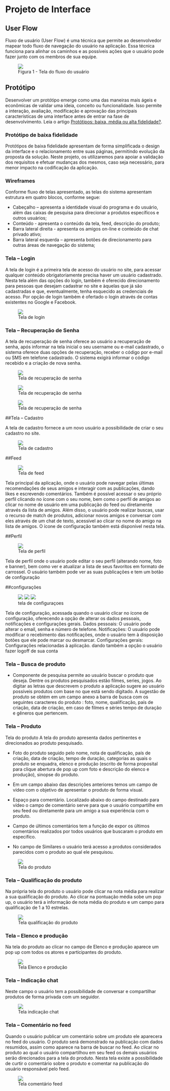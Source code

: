 
# Projeto de Interface

## User Flow

Fluxo de usuário (User Flow) é uma técnica que permite ao desenvolvedor mapear todo fluxo de navegação do usuário na aplicação. Essa técnica funciona para alinhar os caminhos e as possíveis ações que o usuário pode fazer junto com os membros de sua equipe.

<figure> 
  <img src="https://github.com/heniofontes/fluxoUsuario/blob/main/Fluxo_Usuario.png">
    <figcaption>Figura 1 - Tela do fluxo do usuário </figcaption>
</figure> 

## Protótipo

Desenvolver um protótipo emerge como uma das maneiras mais ágeis e econômicas de validar uma ideia, conceito ou funcionalidade. Isso permite a interação, avaliação, modificação e aprovação das principais características de uma interface antes de entrar na fase de desenvolvimento. Leia o artigo [Protótipos: baixa, média ou alta fidelidade?](https://medium.com/ladies-that-ux-br/prot%C3%B3tipos-baixa-m%C3%A9dia-ou-alta-fidelidade-71d897559135).

### Protótipo de baixa fidelidade

Protótipos de baixa fidelidade apresentam de forma simplificada o design da interface e o relacionamento entre suas páginas, permitindo evolução da proposta da solução. Neste projeto, os utilizaremos para apoiar a validação dos requisitos e efetuar mudanças dos mesmos, caso seja necessário, para menor impacto na codificação da aplicação.

### Wireframes


Conforme fluxo de telas apresentado, as telas do sistema apresentam estrutura em quatro blocos, conforme segue: 

- Cabeçalho – apresenta a identidade visual do programa e do usuário, além das caixas de pesquisa para direcionar a produtos específicos e outros usuários;
- Conteúdo - apresenta o conteúdo da tela, feed, descrição do produto;
- Barra lateral direita - apresenta os amigos on-line e conteúdo de chat privado ativo;
- Barra lateral esquerda – apresenta botões de direcionamento para outras áreas de navegação do sistema;

### Tela – Login 

A tela de login é a primeira tela de acesso do usuário no site, para acessar qualquer conteúdo obrigatoriamente precisa haver um usuário cadastrado. Nesta tela além das opções do login, também é oferecido direcionamento para pessoas que desejam cadastrar no site e àquelas que já são cadastradas e que, eventualmente, tenha esquecido as credenciais de acesso. 
Por opção de login também é ofertado o login através de contas existentes no Google e Facebook.  

<figure> 
  <img src="https://github.com/heniofontes/wireframesHenio/blob/main/T001.1-login.png">
    <figcaption> Tela de login </figcaption>
</figure> 



### Tela – Recuperação de Senha 

A tela de recuperação de senha oferece ao usuário a recuperação de senha, após informar na tela inicial o seu username ou e-mail cadastrado, o sistema oferece duas opções de recuperação, receber o código por e-mail ou SMS em telefone cadastrado. O sistema exigirá informar o código recebido e a criação de nova senha. 

<figure> 
  <img src="https://github.com/heniofontes/wireframesHenio/blob/main/T002.1-recuperacaoSenha.png">
    <figcaption> Tela de recuperação de senha </figcaption>
</figure> 

<figure> 
  <img src="https://github.com/heniofontes/wireframesHenio/blob/main/T002.2-recuperacaoSenha.png">
    <figcaption> Tela de recuperação de senha </figcaption>
</figure> 

<figure> 
  <img src="https://github.com/heniofontes/wireframesHenio/blob/main/T002.3-recuperacaoSenha.png">
    <figcaption> Tela de recuperação de senha </figcaption>
</figure> 


##Tela – Cadastro  

A tela de cadastro  fornece a um novo usuário a possibilidade de criar o seu cadastro no site. 


<figure> 
  <img src="https://github.com/heniofontes/wireframesHenio/blob/main/T003.1-cadastro.png">
    <figcaption> Tela de cadastro </figcaption>
</figure> 

##Feed
<figure> 
  <img src="https://i.imgur.com/KzfX7aN.png">
    <figcaption> Tela de feed </figcaption>
</figure> 
Tela principal da aplicação, onde o usuário pode navegar pelas últimas recomendações de seus amigos e interagir com as publicações, dando likes e escrevendo comentários. Também é possível acessar o seu próprio perfil clicando no ícone com o seu nome, bem como o perfil de amigos ao clicar no nome de usuário em uma publicação do feed ou diretamente através da lista de amigos. Além disso, o usuário pode realizar buscas, usar o recurso de match de produtos, adicionar novos amigos e conversar com eles através de um chat de texto, acessível ao clicar no nome do amigo na lista de amigos. O ícone de configuração também está disponível nesta tela.

##Perfil
<figure> 
  <img src="https://i.imgur.com/RcBDUjW.png">
    <figcaption> Tela de perfil </figcaption>
</figure> 
Tela de perfil onde o usuário pode editar o seu perfil (alterando nome, foto e banner), bem como ver e atualizar a lista de seus favoritos em formato de carrossel. O usuário também pode ver as suas publicações e tem um botão de configuração

##configurações
<figure> 
  <img src="https://i.imgur.com/r283XfC.png">
  <img src="https://i.imgur.com/cfkNUUg.png">
  <img src="https://i.imgur.com/wN3BrGb.png">
  <figcaption> tela de configuraçoes</figcaption>
</figure> 
Tela de configuração, acessada quando o usuário clicar no ícone de configuração, oferecendo a opção de alterar os dados pessoais, notificações e configurações gerais.
Dados pessoais: O usuário pode alterar o email, senha e número de telefone.
Notificações: O usuário pode modificar o recebimento das notificações, onde o usuário tem à disposição botões que ele pode marcar ou desmarcar.
Configurações gerais: Configurações relacionadas à aplicação.
dando também a opção o usuário fazer logoff de sua conta

### Tela – Busca de produto

- Componente de pesquisa permite ao usuário buscar o produto que deseja. Dentre os produtos pesquisados estão filmes, series, jogos. Ao digitar as letras que descrevem o produto a aplicação sugere ao usuário possíveis produtos com base no que está sendo digitado. A sugestão de produto se obtém em um campo anexo a barra de busca com os seguintes caracteres do produto : foto, nome, qualificação, país de criação, data de criação, em caso de filmes e séries tempo de duração e gêneros que pertencem. 




### Tela – Produto

Tela do produto
A tela do produto apresenta dados pertinentes e direcionados ao produto pesquisado.
- Foto do produto seguido pelo nome, nota de qualificação, país de criação, data de criação, tempo de duração, categorias as quais o produto se enquadra, elenco e produção (escrito de forma proposital para clique abertura de pop up com foto e descrição do elenco e produção), sinopse do produto. 
- Em um campo abaixo das descrições anteriores temos um campo de vídeo com o objetivo de apresentar o produto de forma visual.


- Espaço para comentário. Localizado abaixo do campo destinado para vídeo o campo de comentário serve para que o usuário compartilhe em seu feed ou diretamente para um amigo a sua experiência com o produto.
- Campo de últimos comentários tem a função de expor os últimos comentários realizados por todos usuários que buscaram o produto em especifico.
- No campo de Similares o usuário terá acesso a produtos considerados parecidos com o produto ao qual ele pesquisou.


  
<figure> 
  <img src="https://github.com/heniofontes/wireframesHenio/blob/main/T006.2-produto.png">
   <figcaption> Tela do produto </figcaption>
</figure> 



### Tela – Qualificação do produto

Na própria tela do produto o usuário pode clicar na nota média para realizar a sua qualificação do produto. Ao clicar na pontuação média sobe um pop up, o usuário terá a informação de nota média do produto e um campo para qualificação de 1 a 10 estrelas.


<figure> 
  <img src="https://github.com/heniofontes/wireframesHenio/blob/main/T006.5-qualificacaoProduto.png">
   <figcaption> Tela qualificação do produto </figcaption>
</figure> 


### Tela – Elenco e produção

Na tela do produto ao clicar no campo de Elenco e produção aparece um pop up com todos os atores e participantes do produto.

<figure> 
  <img src="https://github.com/heniofontes/wireframesHenio/blob/main/T006.6-producao.png">
   <figcaption> Tela Elenco e produção </figcaption>
</figure> 



### Tela – Indicação chat

Neste campo o usuário tem a possibilidade de conversar e compartilhar produtos de forma privada com um seguidor.

<figure> 
  <img src="https://github.com/heniofontes/wireframesHenio/blob/main/T006.3-indicacaoChat.png">
   <figcaption> Tela indicação chat </figcaption>
</figure> 

### Tela – Comentário no feed

Quando o usuário publicar um comentário sobre um produto ele aparecera no feed do usuário. O produto será demonstrado na publicação com dados resumidos, assim como aparece na barra de buscar no feed. Ao clicar no produto ao qual o usuário compartilhou em seu feed os demais usuários serão direcionados para a tela do produto. Nesta tela existe a possibilidade de curtir o comentário sobre o produto e comentar na publicação do usuário responsável pelo feed.


<figure> 
  <img src="https://github.com/heniofontes/wireframesHenio/blob/main/T006.4-comentarioFeed.png">
   <figcaption> Tela comentário feed </figcaption>
</figure> 
